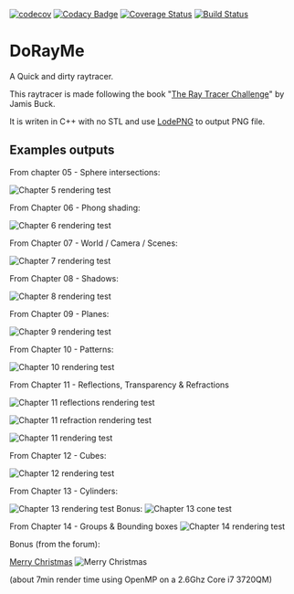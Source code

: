 [![codecov](https://codecov.io/gh/Godzil/DoRayMe/branch/master/graph/badge.svg)](https://codecov.io/gh/Godzil/DoRayMe) [![Codacy Badge](https://api.codacy.com/project/badge/Grade/66339747e4a843719cba29cf5e31ff90)](https://www.codacy.com/manual/Godzil/DoRayMe?utm_source=github.com&amp;utm_medium=referral&amp;utm_content=Godzil/DoRayMe&amp;utm_campaign=Badge_Grade) [![Coverage Status](https://coveralls.io/repos/github/Godzil/DoRayMe/badge.svg?branch=master)](https://coveralls.io/github/Godzil/DoRayMe?branch=master) [![Build Status](https://travis-ci.org/Godzil/DoRayMe.svg?branch=master)](https://travis-ci.org/Godzil/DoRayMe)

DoRayMe
=======

A Quick and dirty raytracer.


This raytracer is made following the book "[The Ray Tracer Challenge](https://pragprog.com/book/jbtracer/the-ray-tracer-challenge)" by Jamis Buck.

It is writen in C++ with no STL and use [LodePNG](https://github.com/lvandeve/lodepng) to output PNG file.


Examples outputs
----------------

From chapter 05 - Sphere intersections:

![Chapter 5 rendering test](output/ch5_test.png)

From Chapter 06 - Phong shading:

![Chapter 6 rendering test](output/ch6_test.png)

From Chapter 07 - World / Camera / Scenes:

![Chapter 7 rendering test](output/ch7_test.png)

From Chapter 08 - Shadows:

![Chapter 8 rendering test](output/ch8_test.png)

From Chapter 09 - Planes:

![Chapter 9 rendering test](output/ch9_test.png)

From Chapter 10 - Patterns:

![Chapter 10 rendering test](output/ch10_test.png)

From Chapter 11 - Reflections, Transparency & Refractions

![Chapter 11 reflections rendering test](output/ch11_reflection.png)

![Chapter 11 refraction rendering test](output/ch11_refraction.png)

![Chapter 11 rendering test](output/ch11_test.png)

From Chapter 12 - Cubes:

![Chapter 12 rendering test](output/ch12_test.png)

From Chapter 13 - Cylinders:

![Chapter 13 rendering test](output/ch13_test.png)
Bonus:
![Chapter 13 cone test](output/ch13_cone.png)

From Chapter 14 - Groups & Bounding boxes
![Chapter 14 rendering test](output/ch14_test.png)


Bonus (from the forum):

[Merry Christmas](https://forum.raytracerchallenge.com/thread/16/merry-christmas-scene-description)
![Merry Christmas](output/christmasball.png)

(about 7min render time using OpenMP on a 2.6Ghz Core i7 3720QM)
